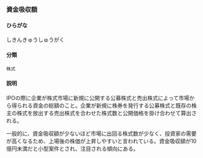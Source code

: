 <div style="display:none;">

## [あ行](securities-terms?id=あ行)
## [か行](securities-terms?id=か行)
## [さ行](securities-terms?id=さ行)

</div>

### 資金吸収額

#### ひらがな

しきんきゅうしゅうがく

#### 分類

`株式`

#### 説明

IPOの際に企業が株式市場に新規に公開する公募株式と売出株式によって市場から得られる資金の総額のこと。企業が新規に株券を発行する公募株式と既存の株主の株式を放出する売出株式を合わせた株式数と公開価格を掛け合わせて算出される。
 
一般的に、資金吸収額が少ないほど市場に出回る株式数が少なく、投資家の需要が高くなるため、上場後の株価が上昇しやすいと言われている。資金吸収額が10億円未満だと小型案件とされ、注目される傾向にある。

<div style="display:none;">

## [た行](securities-terms?id=た行)
## [な行](securities-terms?id=な行)
## [は行](securities-terms?id=は行)
## [ま行](securities-terms?id=ま行)
## [や行](securities-terms?id=や行)
## [ら行](securities-terms?id=ら行)
## [わ行](securities-terms?id=わ行)
## [英数字・記号](securities-terms?id=英数字・記号)

</div>

